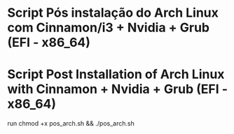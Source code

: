 # Script Pós instalação do Arch Linux com Cinnamon/i3 + Nvidia + Grub (EFI - x86_64)
# Script Post Installation of Arch Linux with Cinnamon + Nvidia + Grub (EFI - x86_64)

run chmod +x pos_arch.sh &&
./pos_arch.sh
